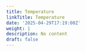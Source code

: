 ```yaml
---
title: Temperature
linkTitle: Temperature
date: '2025-04-29T17:19:00Z'
weight: 1
description: No content
draft: false
---
```



